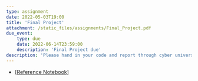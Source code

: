 ```yaml
---
type: assignment
date: 2022-05-03T19:00
title: 'Final Project'
attachment: /static_files/assignments/Final_Project.pdf
due_event: 
    type: due
    date: 2022-06-14T23:59:00
    description: 'Final Project due'
description: 'Please hand in your code and report through cyber university.'
---
```

- [[Reference Notebook]](/nsysu-math604/static_files/presentations/Reference_final_project.ipynb)
